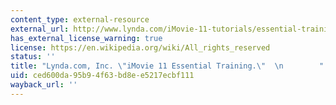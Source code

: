 ```yaml
---
content_type: external-resource
external_url: http://www.lynda.com/iMovie-11-tutorials/essential-training/77957-2.html?srchtrk=index:1%0Alinktypeid:2%0Aq:imovie%0Apage:1%0As:relevance%0Asa:true%0Aproducttypeid:2
has_external_license_warning: true
license: https://en.wikipedia.org/wiki/All_rights_reserved
status: ''
title: "Lynda.com, Inc. \"iMovie 11 Essential Training.\"  \n        "
uid: ced600da-95b9-4f63-bd8e-e5217ecbf111
wayback_url: ''
---
```

